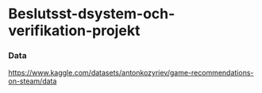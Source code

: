 # Beslutsst-dsystem-och-verifikation-projekt

### Data
https://www.kaggle.com/datasets/antonkozyriev/game-recommendations-on-steam/data
